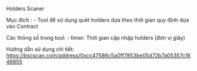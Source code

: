 Holders Scaner

Mục đích :
    - Tool để xử dụng quét holders dựa theo thời gian quy định dựa vào Contract

Các thông số trong tool:
    - timer: Thời gian cập nhập holders (đơn vị giây)

Hướng dẫn sử dụng chi tiết:
    https://bscscan.com/address/0xcc47586c5a0ff7853be05d72b7a05357c1648855
